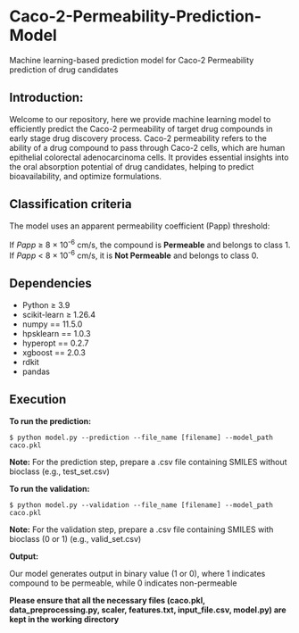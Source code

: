 # Caco-2-Permeability-Prediction-Model
Machine learning-based prediction model for Caco-2 Permeability prediction of drug candidates

## Introduction: ## 

Welcome to our repository, here we provide machine learning model to efficiently predict the Caco-2 permeability of target drug compounds in early stage drug discovery process. Caco-2 permeability refers to the ability of a drug compound to pass through Caco-2 cells, which are human epithelial colorectal adenocarcinoma cells. It provides essential insights into the oral absorption potential of drug candidates, helping to predict bioavailability, and optimize formulations.

## Classification criteria ##
The model uses an apparent permeability coefficient (Papp) threshold:

</strong> If <em>Papp</em> &ge; 8 &times; 10<sup>-6</sup> cm/s, the compound is <strong>Permeable</strong> and belongs to class 1. If <em>Papp</em> &lt; 8 &times; 10<sup>-6</sup> cm/s, it is <strong>Not Permeable</strong> and belongs to class 0.

## Dependencies ##

- Python ≥ 3.9
- scikit-learn ≥ 1.26.4
- numpy == 11.5.0
- hpsklearn == 1.0.3
- hyperopt == 0.2.7
- xgboost == 2.0.3
- rdkit
- pandas

## Execution ##
**To run the prediction:**

```
$ python model.py --prediction --file_name [filename] --model_path caco.pkl
```
<strong>Note:</strong> For the prediction step, prepare a .csv file containing SMILES without bioclass (e.g., test_set.csv)

**To run the validation:**

```
$ python model.py --validation --file_name [filename] --model_path caco.pkl
```
<strong>Note:</strong> For the validation step, prepare a .csv file containing SMILES with bioclass (0 or 1) (e.g., valid_set.csv)

**Output:**

Our model generates output in binary value (1 or 0), where 1 indicates compound to be permeable, while 0 indicates non-permeable

**Please ensure that all the necessary files (caco.pkl, data_preprocessing.py, scaler, features.txt, input_file.csv, model.py) are kept in the working directory**
